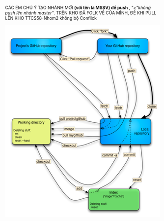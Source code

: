 CÁC EM CHÚ Ý TẠO NHÁNH MỚI <b>(với tên là MSSV) để push </b>, <i>">"không push lên nhánh master"</i>. TRÊN KHO ĐÃ FOLK VỀ CỦA MÌNH, ĐỂ KHI PULL LÊN KHO TTCS58-Nhom2 không bộ Conflick
<p>
<img src="Guide.png"/>
